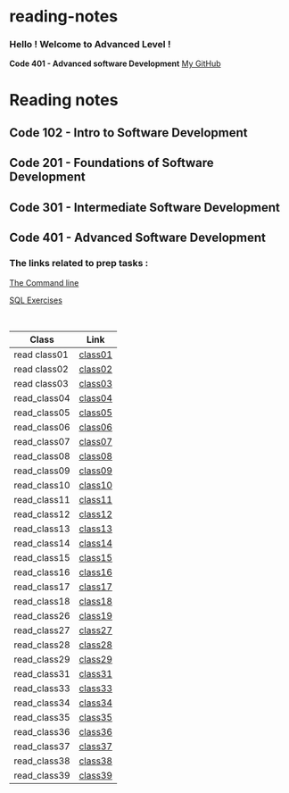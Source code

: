 # reading-notes

### Hello ! Welcome to Advanced Level !
**Code 401 - Advanced software Development**
[My GitHub](https://github.com/Raghdsmadi)
<h1>Reading notes</h1>

<h2> Code 102 - Intro to Software Development </h2>
<h2> Code 201 - Foundations of Software Development </h2>
<h2> Code 301 - Intermediate Software Development </h2>
<h2> Code 401 - Advanced Software Development </h2>

### The links related to prep tasks :

[The Command line](./commandLine.md) <br>

[SQL Exercises](./SQL-exercises.md) <br>

<br>


 
 | **Class**    | **Link**    |
|--------------|-------------|
| read class01 | [class01](https://github.com/Raghdsmadi/reading-notes/tree/main/class01) 
| read class02 | [class02](https://github.com/Raghdsmadi/reading-notes/tree/main/class02)
| read class03 |[class03](./class03)
| read_class04 | [class04](./class04)
| read_class05 | [class05](./class05)
| read_class06 | [class06](./class06)
| read_class07 | [class07](./class07)
| read_class08 | [class08](./class08)
| read_class09 | [class09](./class09)
| read_class10 | [class10](./class10)
| read_class11 | [class11](./class11)
| read_class12 | [class12](./class12)
| read_class13 | [class13](./class13)
| read_class14 | [class14](./class14)
| read_class15 | [class15](./class15)
| read_class16 | [class16](./class16)
| read_class17 | [class17](./class17)
| read_class18 | [class18](./class18)
| read_class26 | [class19](./class19)
| read_class27 | [class27](./class27)
| read_class28 | [class28](./class28)
| read_class29 | [class29](./class29)
| read_class31 | [class31](./class31)
| read_class33 | [class33](./class33)
| read_class34 | [class34](./class34)
| read_class35 | [class35](./class35)
| read_class36 | [class36](./class36)
| read_class37 | [class37](./class37)
| read_class38 | [class38](./class38)
| read_class39 | [class39](./class39)


